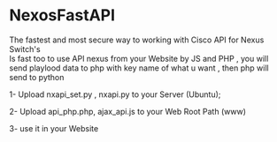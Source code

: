 # NexosFastAPI
The fastest and most secure way to working with Cisco API for Nexus Switch's  
Is fast too to use API nexus from your Website by JS and PHP ,
you will send playlood data to php with key name of what u want , then php will send to python






1- Upload nxapi_set.py , nxapi.py to your Server (Ubuntu);

2- Upload api_php.php, ajax_api.js to your Web Root Path (www)

3- use it in your Website 



